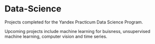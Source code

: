 # Data-Science
Projects completed for the Yandex Practicum Data Science Program. 

Upcoming projects include machine learning for buisness, unsupervised machine learning, computer vision and time series.
